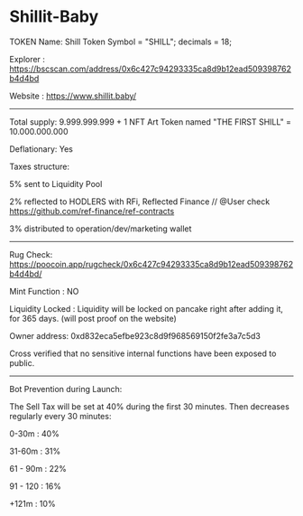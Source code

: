 # Shillit-Baby

TOKEN Name: Shill Token 
Symbol = "SHILL"; decimals = 18;

Explorer : https://bscscan.com/address/0x6c427c94293335ca8d9b12ead509398762b4d4bd

Website : https://www.shillit.baby/

-------------------------------

Total supply: 9.999.999.999 + 1 NFT Art Token named "THE FIRST SHILL" = 10.000.000.000

Deflationary: Yes

Taxes structure:

5% sent to Liquidity Pool

2% reflected to HODLERS with RFi, Reflected Finance // @User check https://github.com/ref-finance/ref-contracts

3% distributed to operation/dev/marketing wallet 

-------------------------------

Rug Check: https://poocoin.app/rugcheck/0x6c427c94293335ca8d9b12ead509398762b4d4bd/

Mint Function : NO

Liquidity Locked : Liquidity will be locked on pancake right after adding it, for 365 days. (will post proof on the website)

Owner address: 0xd832eca5efbe923c8d9f968569150f2fe3a7c5d3

Cross verified that no sensitive internal functions have been exposed to public.

-------------------------------

Bot Prevention during Launch:

The Sell Tax will be set at 40% during the first 30 minutes.
Then decreases regularly every 30 minutes:

0-30m : 40%

31-60m : 31%

61 - 90m : 22%

91 - 120 : 16%

+121m : 10%
